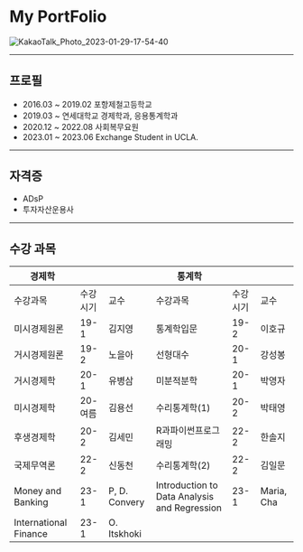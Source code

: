 # My PortFolio

![KakaoTalk_Photo_2023-01-29-17-54-40](https://user-images.githubusercontent.com/123232681/215372135-8bb0bdc4-b332-403c-a63f-ee477a556daf.png)

---

## 프로필

* 2016.03 ~ 2019.02 포항제철고등학교  
* 2019.03 ~ 연세대학교 경제학과, 응용통계학과  
* 2020.12 ~ 2022.08 사회복무요원  
* 2023.01 ~ 2023.06 Exchange Student in UCLA.

---

## 자격증

* ADsP
* 투자자산운용사

---

## 수강 과목

| 경제학    |        |     | 통계학   |         |     |
| ------- | ------ | --- | ------- | ------- | --- |
| 수강과목 | 수강시기 | 교수 | 수강과목 | 수강시기 | 교수 |
| 미시경제원론 | 19-1 | 김지영 | 통계학입문 | 19-2 | 이호규 | 
| 거시경제원론 | 19-2 | 노을아 | 선형대수 | 20-1 | 강성봉 | 
| 거시경제학 | 20-1 | 유병삼 | 미분적분학 | 20-1 | 박영자 | 
| 미시경제학 | 20-여름 | 김용선 | 수리통계학(1) | 20-2 | 박태영 |
| 후생경제학 | 20-2 | 김세민 | R과파이썬프로그래밍 | 22-2 | 한솔지 |
| 국제무역론 | 22-2 | 신동천 | 수리통계학(2) | 22-2 | 김일문 |
| Money and Banking | 23-1 | P, D. Convery | Introduction to Data Analysis and Regression | 23-1 | Maria, Cha |
| International Finance | 23-1 | O. Itskhoki | 





